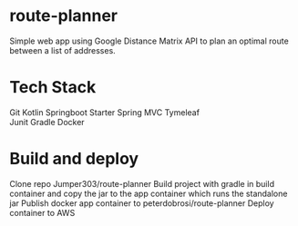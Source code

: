 # route-planner
Simple web app using Google Distance Matrix API to plan an optimal route between a list of addresses.


# Tech Stack

Git
Kotlin
Springboot Starter
Spring MVC
Tymeleaf		
Junit
Gradle
Docker

# Build and deploy
Clone repo Jumper303/route-planner
Build project with gradle in build container and copy the jar to the app container which runs the standalone jar
Publish docker app container to peterdobrosi/route-planner
Deploy container to AWS

